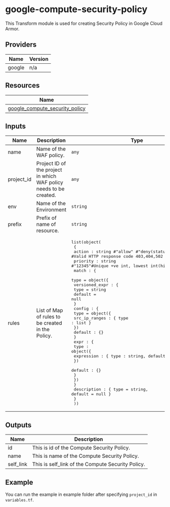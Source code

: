 # google-compute-security-policy
This Transform module is used for creating Security Policy in Google Cloud Armor.

## Providers

| Name | Version |
|------|---------|
| google | n/a |

## Resources

| Name |
|------|
| [google_compute_security_policy](https://registry.terraform.io/providers/hashicorp/google/latest/docs/resources/compute_security_policy) |

## Inputs

| Name | Description | Type | Default | Required |
|------|-------------|------|---------|:--------:|
| name | Name of the WAF policy. | `any` | n/a | yes |
| project\_id | Project ID of the project in which WAF policy needs to be created. | `any` | n/a | yes |
| env | Name of the Environment | `string` | `""` | no |
| prefix | Prefix of name of resource. | `string` | `""` | no |
| rules | List of Map of rules to be created in the Policy. | <pre>list(object(<br>    {<br>      action : string   #"allow" #"deny(status)" #Valid HTTP response code 403,404,502<br>      priority : string #"12345"#Unique +ve int, lowest int(highest priority)<br>      match : {<br>        type = object({<br>          versioned_expr : {<br>            type    = string<br>            default = null<br>          }<br>          config : {<br>            type = object({<br>              src_ip_ranges : { type : list }<br>            })<br>            default : {}<br>          }<br>          expr : {<br>            type : object({<br>              expression : { type : string, default : "" }<br>            })<br>            default : {}<br>          }<br>        })<br>      }<br>      description : { type = string, default = null }<br>    }<br>  ))</pre> | `[]` | no |

## Outputs

| Name | Description |
|------|-------------|
| id | This is id of the Compute Security Policy. |
| name | This is name of the Compute Security Policy. |
| self\_link | This is self\_link of the Compute Security Policy. |

## Example

You can run the example in example folder after specifying `project_id` in `variables.tf`.